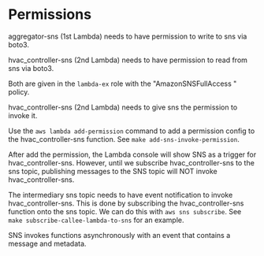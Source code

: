 
# Permissions

aggregator-sns (1st Lambda) needs to have permission to write to sns via
boto3.

hvac_controller-sns (2nd Lambda) needs to have permission to read from sns via
boto3.

Both are given in the `lambda-ex` role with the "AmazonSNSFullAccess " policy.

hvac_controller-sns (2nd Lambda) needs to give sns the permission to invoke
it.

Use the `aws lambda add-permission` command to add a permission config to the
hvac_controller-sns function. See `make add-sns-invoke-permission`.

After add the permission, the Lambda console will show SNS as a trigger for
hvac_controller-sns. However, until we subscribe hvac_controller-sns to the
sns topic, publishing messages to the SNS topic will NOT invoke
hvac_controller-sns.

The intermediary sns topic needs to have event notification to invoke
hvac_controller-sns. This is done by subscribing the hvac_controller-sns
function onto the sns topic. We can do this with `aws sns subscribe`. See
`make subscribe-callee-lambda-to-sns` for an example.

SNS invokes functions asynchronously with an event that contains a message and
metadata.